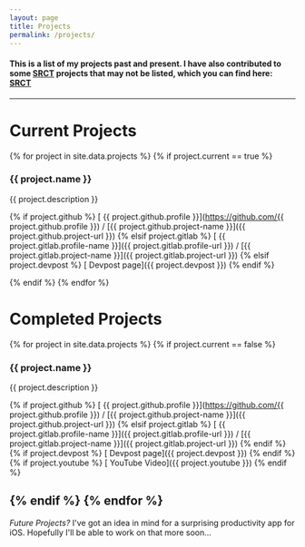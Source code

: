 ```yaml
---
layout: page
title: Projects
permalink: /projects/
---
```


#### This is a list of my projects past and present. I have also contributed to some [SRCT](http://srct.gmu.edu/) projects that may not be listed, which you can find here: [<i class="fab fa-github"></i> SRCT](https://github.com/SRCT)

-------------------------

Current Projects
================

{% for project in site.data.projects %}
{% if project.current == true %}

### {{ project.name }}
{{ project.description }}

{% if project.github %}
[<i class="fab fa-github"></i> {{ project.github.profile }}](https://github.com/{{ project.github.profile }}) / [{{ project.github.project-name }}]({{ project.github.project-url }})
{% elsif project.gitlab %}
[<i class="fab fa-gitlab"></i> {{ project.gitlab.profile-name }}]({{ project.gitlab.profile-url }}) / [{{ project.gitlab.project-name }}]({{ project.gitlab.project-url }})
{% elsif project.devpost %}
[<i class="fab fa-safari"></i> Devpost page]({{ project.devpost }})
{% endif %}

{% endif %}
{% endfor %}

Completed Projects
=============

{% for project in site.data.projects %}
{% if project.current == false %}

### {{ project.name }}
{{ project.description }}

{% if project.github %}
[<i class="fab fa-github"></i> {{ project.github.profile }}](https://github.com/{{ project.github.profile }}) / [{{ project.github.project-name }}]({{ project.github.project-url }})
{% elsif project.gitlab %}
[<i class="fab fa-gitlab"></i> {{ project.gitlab.profile-name }}]({{ project.gitlab.profile-url }}) / [{{ project.gitlab.project-name }}]({{ project.gitlab.project-url }})
{% endif %}
{% if project.devpost %}
[<i class="fab fa-safari"></i> Devpost page]({{ project.devpost }})
{% endif %}
{% if project.youtube %}
[<i class="fab fa-youtube"></i> YouTube Video]({{ project.youtube }})
{% endif %}

{% endif %}
{% endfor %}
----------------------------

_Future Projects?_ I've got an idea in mind for a surprising productivity app for iOS. Hopefully I'll be able to work on that more soon...
